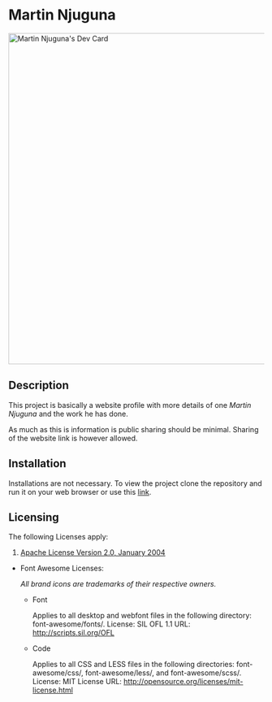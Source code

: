# Martin Njuguna

<a href="https://app.daily.dev/martinnjuguna"><img src="https://api.daily.dev/devcards/v2/1q6KC1Bd0ayi0p63ZnfAp.png?type=wide&r=knj" width="652" alt="Martin Njuguna's Dev Card"/></a>

## Description

This project is basically a website profile with more details of one *Martin Njuguna* and the work he has done.

As much as this is information is public sharing should be minimal. Sharing of the website link is however allowed.

## Installation

Installations are not necessary. To view the project clone the repository and run it on your web browser or use this [link](https://megabreakage.github.io).

## Licensing

The following Licenses apply:

1. [Apache License Version 2.0, January 2004](http://www.apache.org/licenses/)

- Font Awesome Licenses:

  *All brand icons are trademarks of their respective owners.*

  - Font

    Applies to all desktop and webfont files in the following directory: font-awesome/fonts/.
    License: SIL OFL 1.1
    URL: <http://scripts.sil.org/OFL>

  - Code

    Applies to all CSS and LESS files in the following directories: font-awesome/css/, font-awesome/less/, and font-awesome/scss/.
    License: MIT License
    URL: <http://opensource.org/licenses/mit-license.html>
